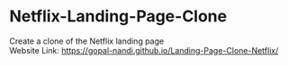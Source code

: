 # Netflix-Landing-Page-Clone
Create a clone of the Netflix landing page <br>
Website Link: https://gopal-nandi.github.io/Landing-Page-Clone-Netflix/
